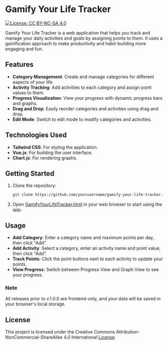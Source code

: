# Gamify Your Life Tracker

[![License: CC BY-NC-SA 4.0](https://img.shields.io/badge/License-CC_BY--NC--SA_4.0-lightgrey.svg)](https://creativecommons.org/licenses/by-nc-sa/4.0/)

Gamify Your Life Tracker is a web application that helps you track and manage your daily activities and goals by assigning points to them. It uses a gamification approach to make productivity and habit-building more engaging and fun.

## Features

-   **Category Management**: Create and manage categories for different aspects of your life.
-   **Activity Tracking**: Add activities to each category and assign point values to them.
-   **Progress Visualization**: View your progress with dynamic progress bars and graphs.
-   **Drag and Drop**: Easily reorder categories and activities using drag and drop.
-   **Edit Mode**: Switch to edit mode to modify categories and activities.

## Technologies Used

-   **Tailwind CSS**: For styling the application.
-   **Vue.js**: For building the user interface.
-   **Chart.js**: For rendering graphs.

## Getting Started

1. Clone the repository:

    ```sh
    git clone https://github.com/yourusername/gamify-your-life-tracker.git
    ```

2. Open [GamifyYourLifeTracker.html](http://_vscodecontentref_/0) in your web browser to start using the app.

## Usage

-   **Add Category**: Enter a category name and maximum points per day, then click "Add".
-   **Add Activity**: Select a category, enter an activity name and point value, then click "Add".
-   **Track Points**: Click the point buttons next to each activity to update your points.
-   **View Progress**: Switch between Progress View and Graph View to see your progress.

### Note

All releases prior to v.1.0.0 are frontend-only, and your data will be saved in your browser's local storage.

## License

This project is licensed under the Creative Commons Attribution-NonCommercial-ShareAlike 4.0 International [License](https://creativecommons.org/licenses/by-nc-sa/4.0/legalcode).
